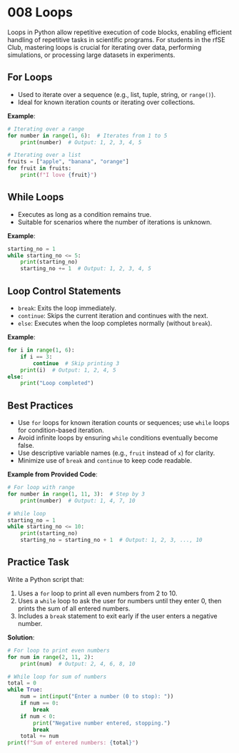 # 008 Loops

Loops in Python allow repetitive execution of code blocks, enabling efficient handling of repetitive tasks in scientific programs. For students in the rfSE Club, mastering loops is crucial for iterating over data, performing simulations, or processing large datasets in experiments.

## For Loops

- Used to iterate over a sequence (e.g., list, tuple, string, or `range()`).
- Ideal for known iteration counts or iterating over collections.

**Example**:

```python
# Iterating over a range
for number in range(1, 6):  # Iterates from 1 to 5
    print(number)  # Output: 1, 2, 3, 4, 5

# Iterating over a list
fruits = ["apple", "banana", "orange"]
for fruit in fruits:
    print(f"I love {fruit}")
```

## While Loops

- Executes as long as a condition remains true.
- Suitable for scenarios where the number of iterations is unknown.

**Example**:

```python
starting_no = 1
while starting_no <= 5:
    print(starting_no)
    starting_no += 1  # Output: 1, 2, 3, 4, 5
```

## Loop Control Statements

- `break`: Exits the loop immediately.
- `continue`: Skips the current iteration and continues with the next.
- `else`: Executes when the loop completes normally (without `break`).

**Example**:

```python
for i in range(1, 6):
    if i == 3:
        continue  # Skip printing 3
    print(i)  # Output: 1, 2, 4, 5
else:
    print("Loop completed")
```

## Best Practices

- Use `for` loops for known iteration counts or sequences; use `while` loops for condition-based iteration.
- Avoid infinite loops by ensuring `while` conditions eventually become false.
- Use descriptive variable names (e.g., `fruit` instead of `x`) for clarity.
- Minimize use of `break` and `continue` to keep code readable.

**Example from Provided Code**:

```python
# For loop with range
for number in range(1, 11, 3):  # Step by 3
    print(number)  # Output: 1, 4, 7, 10

# While loop
starting_no = 1
while starting_no <= 10:
    print(starting_no)
    starting_no = starting_no + 1  # Output: 1, 2, 3, ..., 10
```

## Practice Task

Write a Python script that:

1. Uses a `for` loop to print all even numbers from 2 to 10.
2. Uses a `while` loop to ask the user for numbers until they enter 0, then prints the sum of all entered numbers.
3. Includes a `break` statement to exit early if the user enters a negative number.

**Solution**:

```python
# For loop to print even numbers
for num in range(2, 11, 2):
    print(num)  # Output: 2, 4, 6, 8, 10

# While loop for sum of numbers
total = 0
while True:
    num = int(input("Enter a number (0 to stop): "))
    if num == 0:
        break
    if num < 0:
        print("Negative number entered, stopping.")
        break
    total += num
print(f"Sum of entered numbers: {total}")
```
